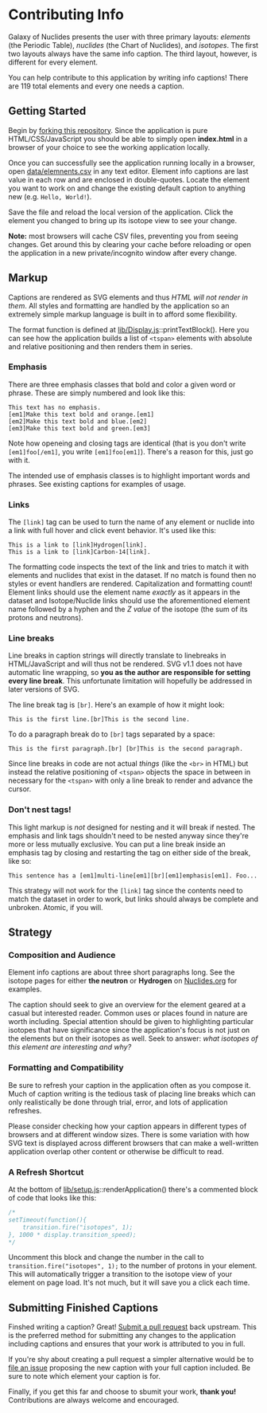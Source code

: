 # Contributing Info

Galaxy of Nuclides presents the user with three primary layouts: *elements* (the Periodic Table), *nuclides* (the Chart of Nuclides), and *isotopes*. The first two layouts always have the same info caption. The third layout, however, is different for every element.

You can help contribute to this application by writing info captions! There are 119 total elements and every one needs a caption.

## Getting Started

Begin by [forking this repository](https://help.github.com/articles/fork-a-repo/). Since the application is pure HTML/CSS/JavaScript you should be able to simply open **index.html** in a browser of your choice to see the working application locally.

Once you can successfully see the application running locally in a browser, open [data/elemnents.csv](https://github.com/Frencil/galaxy_of_nuclides/blob/master/data/elements.csv) in any text editor. Element info captions are last value in each row and are enclosed in double-quotes. Locate the element you want to work on and change the existing default caption to anything new (e.g. `Hello, World!`).

Save the file and reload the local version of the application. Click the element you changed to bring up its isotope view to see your change.

**Note:** most browsers will cache CSV files, preventing you from seeing changes. Get around this by clearing your cache before reloading or open the application in a new private/incognito window after every change.

## Markup

Captions are rendered as SVG elements and thus *HTML will not render in them*. All styles and formatting are handled by the application so an extremely simple markup language is built in to afford some flexibility.

The format function is defined at [lib/Display.js](https://github.com/Frencil/galaxy_of_nuclides/blob/master/lib/Display.js)::printTextBlock(). Here you can see how the application builds a list of `<tspan>` elements with absolute and relative positioning and then renders them in series.

### Emphasis

There are three emphasis classes that bold and color a given word or phrase. These are simply numbered and look like this:

```
This text has no emphasis.
[em1]Make this text bold and orange.[em1]
[em2]Make this text bold and blue.[em2]
[em3]Make this text bold and green.[em3]
```

Note how openeing and closing tags are identical (that is you don't write `[em1]foo[/em1]`, you write `[em1]foo[em1]`). There's a reason for this, just go with it.

The intended use of emphasis classes is to highlight important words and phrases. See existing captions for examples of usage.

### Links

The `[link]` tag can be used to turn the name of any element or nuclide into a link with full hover and click event behavior. It's used like this:

```
This is a link to [link]Hydrogen[link].
This is a link to [link]Carbon-14[link].
```

The formatting code inspects the text of the link and tries to match it with elements and nuclides that exist in the dataset. If no match is found then no styles or event handlers are rendered. Capitalization and formatting count! Element links should use the element name *exactly* as it appears in the dataset and Isotope/Nuclide links should use the aforementioned element name followed by a hyphen and the *Z value* of the isotope (the sum of its protons and neutrons).

### Line breaks

Line breaks in caption strings will directly translate to linebreaks in HTML/JavaScript and will thus not be rendered. SVG v1.1 does not have automatic line wrapping, so **you as the author are responsible for setting every line break**. This unfortunate limitation will hopefully be addressed in later versions of SVG.

The line break tag is `[br]`. Here's an example of how it might look:

```
This is the first line.[br]This is the second line.
```

To do a paragraph break do to `[br]` tags separated by a space:

```
This is the first paragraph.[br] [br]This is the second paragraph.
```

Since line breaks in code are not actual *things* (like the `<br>` in HTML) but instead the relative positioning of `<tspan>` objects the space in between in necessary for the `<tspan>` with only a line break to render and advance the cursor.

### Don't nest tags!

This light markup is *not* designed for nesting and it will break if nested. The emphasis and link tags shouldn't need to be nested anyway since they're more or less mutually exclusive. You can put a line break inside an emphasis tag by closing and restarting the tag on either side of the break, like so:

```
This sentence has a [em1]multi-line[em1][br][em1]emphasis[em1]. Foo...
```

This strategy will not work for the `[link]` tag since the contents need to match the dataset in order to work, but links should always be complete and unbroken. Atomic, if you will.

## Strategy

### Composition and Audience

Element info captions are about three short paragraphs long. See the isotope pages for either **the neutron** or **Hydrogen** on [Nuclides.org](http://nuclides.org) for examples.

The caption should seek to give an overview for the element geared at a casual but interested reader. Common uses or places found in nature are worth including. Special attention should be given to highlighting particular isotopes that have significance since the application's focus is not just on the elements but on their isotopes as well. Seek to answer: *what isotopes of this element are interesting and why?*

### Formatting and Compatibility

Be sure to refresh your caption in the application often as you compose it. Much of caption writing is the tedious task of placing line breaks which can only realistically be done through trial, error, and lots of application refreshes.

Please consider checking how your caption appears in different types of browsers and at different window sizes. There is some variation with how SVG text is displayed across different browsers that can make a well-written application overlap other content or otherwise be difficult to read.

### A Refresh Shortcut

At the bottom of [lib/setup.js](https://github.com/Frencil/galaxy_of_nuclides/blob/master/lib/setup.js)::renderApplication() there's a commented block of code that looks like this:

```javascript
/*
setTimeout(function(){
    transition.fire("isotopes", 1);
}, 1000 * display.transition_speed);
*/
```

Uncomment this block and change the number in the call to `transition.fire("isotopes", 1);` to the number of protons in your element. This will automatically trigger a transition to the isotope view of your element on page load. It's not much, but it will save you a click each time.

## Submitting Finished Captions

Finshed writing a caption? Great! [Submit a pull request](https://help.github.com/articles/using-pull-requests/) back upstream. This is the preferred method for submitting any changes to the application including captions and ensures that your work is attributed to you in full.

If you're shy about creating a pull request a simpler alternative would be to [file an issue](https://github.com/Frencil/galaxy_of_nuclides/issues) proposing the new caption with your full caption included. Be sure to note which element your caption is for.

Finally, if you get this far and choose to sbumit your work, **thank you!** Contributions are always welcome and encouraged.
